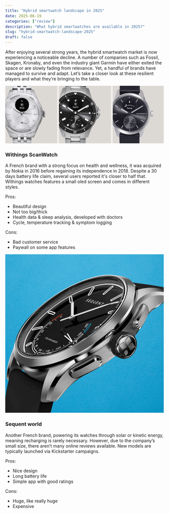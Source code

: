 ```yaml
---
title: "Hybrid smartwatch landscape in 2025"
date: 2025-06-19
categories: ["review"]
description: "What hybrid smartwatches are available in 2025?"
slug: "hybrid-smartwatch-landscape-2025"
draft: false
---
```


After enjoying several strong years, the hybrid smartwatch market is now experiencing a noticeable decline. A number of companies such as Fossil, Skagen, Kronaby, and even the industry giant Garmin have either exited the space or are slowly fading from relevance. Yet, a handful of brands have managed to survive and adapt. Let’s take a closer look at these resilient players and what they’re bringing to the table.

![Withings ScanWatch](/assets/images/blog/2025/withings-watch.png)

### Withings ScanWatch
A French brand with a strong focus on health and wellness, it was acquired by Nokia in 2016 before regaining its independence in 2018. Despite a 30 days battery life claim, several users reported it's closer to half that. Withings watches features a small oled screen and comes in different styles.

Pros:
- Beautiful design
- Not too big/thick
- Health data & sleep analysis, developed with doctors
- Cycle, temperature tracking & symptom logging

Cons:
- Bad customer service
- Paywall on some app features

![Sequent world](/assets/images/blog/2025/sequent-watch.png)

### Sequent world
Another French brand, powering its watches through solar or kinetic energy, meaning recharging is rarely necessary. However, due to the company’s small size, there aren’t many online reviews available. New models are typically launched via Kickstarter campaigns.

Pros:
- Nice design
- Long battery life
- Simple app with good ratings

Cons:
- Huge, like really huge
- Expensive
